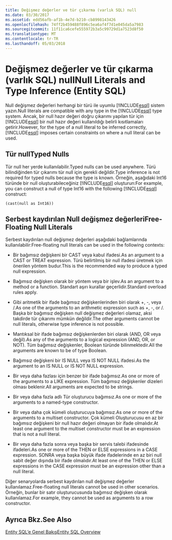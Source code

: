 ```yaml
---
title: Değişmez değerler ve tür çıkarma (varlık SQL) null
ms.date: 03/30/2017
ms.assetid: edd56afb-af1b-4e7d-b210-cb8998143426
ms.openlocfilehash: 74ff2b459488f896c5ea6af4f7d1e045da5a7983
ms.sourcegitcommit: 11f11ca6cefe555972b3a5c99729d1a7523d8f50
ms.translationtype: MT
ms.contentlocale: tr-TR
ms.lasthandoff: 05/03/2018
---
```

# <a name="null-literals-and-type-inference-entity-sql"></a><span data-ttu-id="ecef1-102">Değişmez değerler ve tür çıkarma (varlık SQL) null</span><span class="sxs-lookup"><span data-stu-id="ecef1-102">Null Literals and Type Inference (Entity SQL)</span></span>
<span data-ttu-id="ecef1-103">Null değişmez değerleri herhangi bir türü ile uyumlu [!INCLUDE[esql](../../../../../../includes/esql-md.md)] sistem yazın.</span><span class="sxs-lookup"><span data-stu-id="ecef1-103">Null literals are compatible with any type in the [!INCLUDE[esql](../../../../../../includes/esql-md.md)] type system.</span></span> <span data-ttu-id="ecef1-104">Ancak, bir null hazır değeri doğru çıkarımı yapılan tür için [!INCLUDE[esql](../../../../../../includes/esql-md.md)] bir null hazır değeri kullanıldığı belirli kısıtlamaları getirir.</span><span class="sxs-lookup"><span data-stu-id="ecef1-104">However, for the type of a null literal to be inferred correctly, [!INCLUDE[esql](../../../../../../includes/esql-md.md)] imposes certain constraints on where a null literal can be used.</span></span>  
  
## <a name="typed-nulls"></a><span data-ttu-id="ecef1-105">Tür null</span><span class="sxs-lookup"><span data-stu-id="ecef1-105">Typed Nulls</span></span>  
 <span data-ttu-id="ecef1-106">Tür null her yerde kullanılabilir.</span><span class="sxs-lookup"><span data-stu-id="ecef1-106">Typed nulls can be used anywhere.</span></span> <span data-ttu-id="ecef1-107">Türü bilindiğinden tür çıkarımı tür null için gerekli değildir.</span><span class="sxs-lookup"><span data-stu-id="ecef1-107">Type inference is not required for typed nulls because the type is known.</span></span> <span data-ttu-id="ecef1-108">Örneğin, aşağıdaki Int16 türünde bir null oluşturabileceğiniz [!INCLUDE[esql](../../../../../../includes/esql-md.md)] oluşturun:</span><span class="sxs-lookup"><span data-stu-id="ecef1-108">For example, you can construct a null of type Int16 with the following [!INCLUDE[esql](../../../../../../includes/esql-md.md)] construct:</span></span>  
  
 `(cast(null as Int16))`  
  
## <a name="free-floating-null-literals"></a><span data-ttu-id="ecef1-109">Serbest kaydırılan Null değişmez değerleri</span><span class="sxs-lookup"><span data-stu-id="ecef1-109">Free-Floating Null Literals</span></span>  
 <span data-ttu-id="ecef1-110">Serbest kaydırılan null değişmez değerleri aşağıdaki bağlamlarında kullanılabilir:</span><span class="sxs-lookup"><span data-stu-id="ecef1-110">Free-floating null literals can be used in the following contexts:</span></span>  
  
-   <span data-ttu-id="ecef1-111">Bir bağımsız değişkeni bir CAST veya kabul ifadesi.</span><span class="sxs-lookup"><span data-stu-id="ecef1-111">As an argument to a CAST or TREAT expression.</span></span> <span data-ttu-id="ecef1-112">Türü belirtilmiş bir null ifadesi üretmek için önerilen yöntem budur.</span><span class="sxs-lookup"><span data-stu-id="ecef1-112">This is the recommended way to produce a typed null expression.</span></span>  
  
-   <span data-ttu-id="ecef1-113">Bağımsız değişken olarak bir yöntem veya bir işlev.</span><span class="sxs-lookup"><span data-stu-id="ecef1-113">As an argument to a method or a function.</span></span> <span data-ttu-id="ecef1-114">Standart aşırı kurallar geçerlidir.</span><span class="sxs-lookup"><span data-stu-id="ecef1-114">Standard overload rules apply.</span></span>  
  
-   <span data-ttu-id="ecef1-115">Gibi aritmetik bir ifade bağımsız değişkenlerinden biri olarak +, -, veya /.</span><span class="sxs-lookup"><span data-stu-id="ecef1-115">As one of the arguments to an arithmetic expression such as +, -, or /.</span></span> <span data-ttu-id="ecef1-116">Başka bir bağımsız değişken null değişmez değerleri olamaz, aksi takdirde tür çıkarımı mümkün değildir.</span><span class="sxs-lookup"><span data-stu-id="ecef1-116">The other arguments cannot be null literals, otherwise type inference is not possible.</span></span>  
  
-   <span data-ttu-id="ecef1-117">Mantıksal bir ifade bağımsız değişkenlerden biri olarak (AND, OR veya değil).</span><span class="sxs-lookup"><span data-stu-id="ecef1-117">As any of the arguments to a logical expression (AND, OR, or NOT).</span></span> <span data-ttu-id="ecef1-118">Tüm bağımsız değişkenler, Boolean türünde bilinmektedir.</span><span class="sxs-lookup"><span data-stu-id="ecef1-118">All the arguments are known to be of type Boolean.</span></span>  
  
-   <span data-ttu-id="ecef1-119">Bağımsız değişkeni bir IS NULL veya IS NOT NULL ifadesi.</span><span class="sxs-lookup"><span data-stu-id="ecef1-119">As the argument to an IS NULL or IS NOT NULL expression.</span></span>  
  
-   <span data-ttu-id="ecef1-120">Bir veya daha fazlası için benzer bir ifade bağımsız.</span><span class="sxs-lookup"><span data-stu-id="ecef1-120">As one or more of the arguments to a LIKE expression.</span></span> <span data-ttu-id="ecef1-121">Tüm bağımsız değişkenler dizeleri olması beklenir.</span><span class="sxs-lookup"><span data-stu-id="ecef1-121">All arguments are expected to be strings.</span></span>  
  
-   <span data-ttu-id="ecef1-122">Bir veya daha fazla adlı Tür oluşturucu bağımsız.</span><span class="sxs-lookup"><span data-stu-id="ecef1-122">As one or more of the arguments to a named-type constructor.</span></span>  
  
-   <span data-ttu-id="ecef1-123">Bir veya daha çok kümeli oluşturucuya bağımsız.</span><span class="sxs-lookup"><span data-stu-id="ecef1-123">As one or more of the arguments to a multiset constructor.</span></span> <span data-ttu-id="ecef1-124">Çok kümeli Oluşturucusu en az bir bağımsız değişkeni bir null hazır değeri olmayan bir ifade olmalıdır.</span><span class="sxs-lookup"><span data-stu-id="ecef1-124">At least one argument to the multiset constructor must be an expression that is not a null literal.</span></span>  
  
-   <span data-ttu-id="ecef1-125">Bir veya daha fazla sonra veya başka bir servis talebi ifadesinde ifadeleri.</span><span class="sxs-lookup"><span data-stu-id="ecef1-125">As one or more of the THEN or ELSE expressions in a CASE expression.</span></span> <span data-ttu-id="ecef1-126">SONRA veya başka büyük ifade ifadelerinde en az biri null sabit değer dışında bir ifade olmalıdır.</span><span class="sxs-lookup"><span data-stu-id="ecef1-126">At least one of the THEN or ELSE expressions in the CASE expression must be an expression other than a null literal.</span></span>  
  
 <span data-ttu-id="ecef1-127">Diğer senaryolarda serbest kaydırılan null değişmez değerler kullanılamaz.</span><span class="sxs-lookup"><span data-stu-id="ecef1-127">Free-floating null literals cannot be used in other scenarios.</span></span> <span data-ttu-id="ecef1-128">Örneğin, bunlar bir satır oluşturucusunda bağımsız değişken olarak kullanılamaz.</span><span class="sxs-lookup"><span data-stu-id="ecef1-128">For example,  they cannot be used as arguments to a row constructor.</span></span>  
  
## <a name="see-also"></a><span data-ttu-id="ecef1-129">Ayrıca Bkz.</span><span class="sxs-lookup"><span data-stu-id="ecef1-129">See Also</span></span>  
 [<span data-ttu-id="ecef1-130">Entity SQL’e Genel Bakış</span><span class="sxs-lookup"><span data-stu-id="ecef1-130">Entity SQL Overview</span></span>](../../../../../../docs/framework/data/adonet/ef/language-reference/entity-sql-overview.md)

